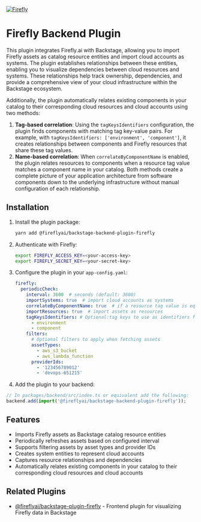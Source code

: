 [![Firefly](https://infralight-templates-public.s3.amazonaws.com/company-logos/firefly_logo_white.png)](https://firefly.ai)

# Firefly Backend Plugin

This plugin integrates Firefly.ai with Backstage, allowing you to import Firefly assets as catalog resource entities and import cloud accounts as systems. The plugin establishes relationships between these entities, enabling you to visualize dependencies between cloud resources and systems. These relationships help track ownership, dependencies, and provide a comprehensive view of your cloud infrastructure within the Backstage ecosystem.

Additionally, the plugin automatically relates existing components in your catalog to their corresponding cloud resources and cloud accounts using two methods:
1. **Tag-based correlation**: Using the `tagKeysIdentifiers` configuration, the plugin finds components with matching tag key-value pairs. For example, with `tagKeysIdentifiers: ['environment', 'component']`, it creates relationships between components and Firefly resources that share these tag values.
2. **Name-based correlation**: When `correlateByComponentName` is enabled, the plugin relates resources to components when a resource tag value matches a component name in your catalog.
Both methods create a complete picture of your application architecture from software components down to the underlying infrastructure without manual configuration of each relationship.

## Installation

1. Install the plugin package:
   ```bash
   yarn add @fireflyai/backstage-backend-plugin-firefly
   ```

2. Authenticate with Firefly:
   ```bash
   export FIREFLY_ACCESS_KEY=<your-access-key>
   export FIREFLY_SECRET_KEY=<your-secret-key>
   ```

3. Configure the plugin in your `app-config.yaml`:
   ```yaml
   firefly:
     periodicCheck:
       interval: 3600  # seconds (default: 3600)
       importSystems: true  # import cloud accounts as systems
       correlateByComponentName: true  # if a resource tag value is equals to the component name, relate the resource to that component
       importResources: true  # import assets as resources
       tagKeysIdentifiers: # Optional:tag keys to use as identifiers for relating resources to their corresponding components
         - environment
         - component
       filters:
         # Optional filters to apply when fetching assets
         assetTypes:
           - aws_s3_bucket
           - aws_lambda_function
         providerIds:
           - '123456789012'  
           - 'devops-651215'  
   ```

4. Add the plugin to your backend:
  ```typescript
  // In packages/backend/src/index.ts or equivalent add the following:
  backend.add(import('@fireflyai/backstage-backend-plugin-firefly'));
  ```

## Features

- Imports Firefly assets as Backstage catalog resource entities
- Periodically refreshes assets based on configured interval
- Supports filtering assets by asset types and provider IDs
- Creates system entities to represent cloud accounts
- Captures resource relationships and dependencies
- Automatically relates existing components in your catalog to their corresponding cloud resources and cloud accounts

## Related Plugins

- [@fireflyai/backstage-plugin-firefly](../firefly/README.md) - Frontend plugin for visualizing Firefly data in Backstage